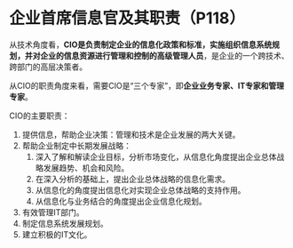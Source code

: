 # 企业首席信息官及其职责（P118）

从技术角度看，**CIO是负责制定企业的信息化政策和标准，实施组织信息系统规划，并对企业的信息资源进行管理和控制的高级管理人员**，是企业的一个跨技术、跨部门的高层决策者。

从CIO的职责角度来看，需要CIO是“三个专家”，即**企业业务专家、IT专家和管理专家**。

CIO的主要职责：

1. 提供信息，帮助企业决策：管理和技术是企业发展的两大关键。
2. 帮助企业制定中长期发展战略：
   1. 深入了解和解读企业目标，分析市场变化，从信息化角度提出企业总体战略发展趋势、机会和风险。
   2. 在深入分析的基础上，提出企业总体战略的信息化需求。
   3. 从信息化的角度提出信息化对实现企业总体战略的支持作用。
   4. 从信息化与业务结合的角度提出企业信息化规划。
3. 有效管理IT部门。
4. 制定信息系统发展规划。
5. 建立积极的IT文化。